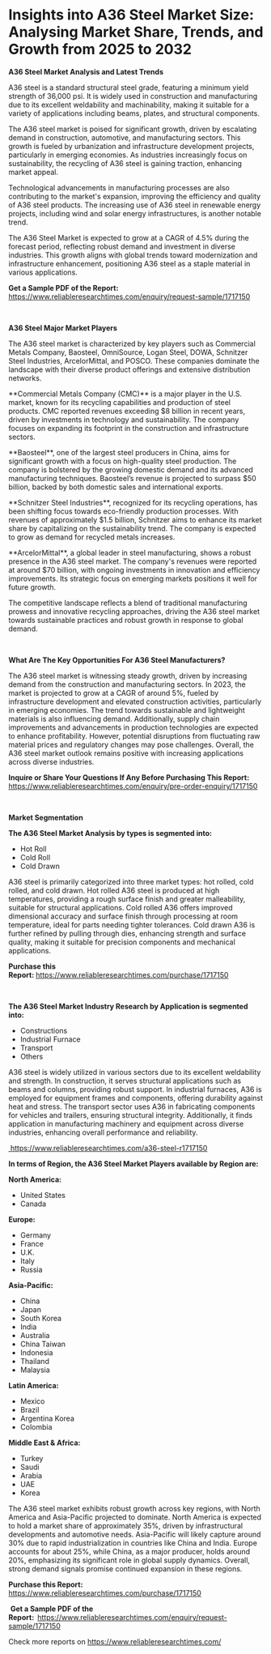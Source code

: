<p><h1>Insights into A36 Steel Market Size: Analysing Market Share, Trends, and Growth from 2025 to 2032</h1></p><p><strong>A36 Steel Market Analysis and Latest Trends</strong></p>
<p><p>A36 steel is a standard structural steel grade, featuring a minimum yield strength of 36,000 psi. It is widely used in construction and manufacturing due to its excellent weldability and machinability, making it suitable for a variety of applications including beams, plates, and structural components.</p><p>The A36 steel market is poised for significant growth, driven by escalating demand in construction, automotive, and manufacturing sectors. This growth is fueled by urbanization and infrastructure development projects, particularly in emerging economies. As industries increasingly focus on sustainability, the recycling of A36 steel is gaining traction, enhancing market appeal.</p><p>Technological advancements in manufacturing processes are also contributing to the market's expansion, improving the efficiency and quality of A36 steel products. The increasing use of A36 steel in renewable energy projects, including wind and solar energy infrastructures, is another notable trend.</p><p>The A36 Steel Market is expected to grow at a CAGR of 4.5% during the forecast period, reflecting robust demand and investment in diverse industries. This growth aligns with global trends toward modernization and infrastructure enhancement, positioning A36 steel as a staple material in various applications.</p></p>
<p><strong>Get a Sample PDF of the Report:&nbsp;</strong> <a href="https://www.reliableresearchtimes.com/enquiry/request-sample/1717150?utm_campaign=2222&utm_medium=2&utm_source=Github&utm_content=ia&utm_term=25032025&utm_id=a36-steel">https://www.reliableresearchtimes.com/enquiry/request-sample/1717150</a></p>
<p>&nbsp;</p>
<p><strong>A36 Steel Major Market Players</strong></p>
<p><p>The A36 steel market is characterized by key players such as Commercial Metals Company, Baosteel, OmniSource, Logan Steel, DOWA, Schnitzer Steel Industries, ArcelorMittal, and POSCO. These companies dominate the landscape with their diverse product offerings and extensive distribution networks.</p><p>**Commercial Metals Company (CMC)** is a major player in the U.S. market, known for its recycling capabilities and production of steel products. CMC reported revenues exceeding $8 billion in recent years, driven by investments in technology and sustainability. The company focuses on expanding its footprint in the construction and infrastructure sectors.</p><p>**Baosteel**, one of the largest steel producers in China, aims for significant growth with a focus on high-quality steel production. The company is bolstered by the growing domestic demand and its advanced manufacturing techniques. Baosteel’s revenue is projected to surpass $50 billion, backed by both domestic sales and international exports.</p><p>**Schnitzer Steel Industries**, recognized for its recycling operations, has been shifting focus towards eco-friendly production processes. With revenues of approximately $1.5 billion, Schnitzer aims to enhance its market share by capitalizing on the sustainability trend. The company is expected to grow as demand for recycled metals increases.</p><p>**ArcelorMittal**, a global leader in steel manufacturing, shows a robust presence in the A36 steel market. The company's revenues were reported at around $70 billion, with ongoing investments in innovation and efficiency improvements. Its strategic focus on emerging markets positions it well for future growth.</p><p>The competitive landscape reflects a blend of traditional manufacturing prowess and innovative recycling approaches, driving the A36 steel market towards sustainable practices and robust growth in response to global demand.</p></p>
<p>&nbsp;</p>
<p><strong>What Are The Key Opportunities For A36 Steel Manufacturers?</strong></p>
<p><p>The A36 steel market is witnessing steady growth, driven by increasing demand from the construction and manufacturing sectors. In 2023, the market is projected to grow at a CAGR of around 5%, fueled by infrastructure development and elevated construction activities, particularly in emerging economies. The trend towards sustainable and lightweight materials is also influencing demand. Additionally, supply chain improvements and advancements in production technologies are expected to enhance profitability. However, potential disruptions from fluctuating raw material prices and regulatory changes may pose challenges. Overall, the A36 steel market outlook remains positive with increasing applications across diverse industries.</p></p>
<p><strong>Inquire or Share Your Questions If Any Before Purchasing This Report:</strong> <a href="https://www.reliableresearchtimes.com/enquiry/pre-order-enquiry/1717150?utm_campaign=2222&utm_medium=2&utm_source=Github&utm_content=ia&utm_term=25032025&utm_id=a36-steel">https://www.reliableresearchtimes.com/enquiry/pre-order-enquiry/1717150</a></p>
<p>&nbsp;</p>
<p><strong>Market Segmentation</strong></p>
<p><strong>The A36 Steel Market Analysis by types is segmented into:</strong></p>
<p><ul><li>Hot Roll</li><li>Cold Roll</li><li>Cold Drawn</li></ul></p>
<p><p>A36 steel is primarily categorized into three market types: hot rolled, cold rolled, and cold drawn. Hot rolled A36 steel is produced at high temperatures, providing a rough surface finish and greater malleability, suitable for structural applications. Cold rolled A36 offers improved dimensional accuracy and surface finish through processing at room temperature, ideal for parts needing tighter tolerances. Cold drawn A36 is further refined by pulling through dies, enhancing strength and surface quality, making it suitable for precision components and mechanical applications.</p></p>
<p><strong>Purchase this Report:&nbsp;</strong><a href="https://www.reliableresearchtimes.com/purchase/1717150?utm_campaign=2222&utm_medium=2&utm_source=Github&utm_content=ia&utm_term=25032025&utm_id=a36-steel">https://www.reliableresearchtimes.com/purchase/1717150</a></p>
<p>&nbsp;</p>
<p><strong>The A36 Steel Market Industry Research by Application is segmented into:</strong></p>
<p><ul><li>Constructions</li><li>Industrial Furnace</li><li>Transport</li><li>Others</li></ul></p>
<p><p>A36 steel is widely utilized in various sectors due to its excellent weldability and strength. In construction, it serves structural applications such as beams and columns, providing robust support. In industrial furnaces, A36 is employed for equipment frames and components, offering durability against heat and stress. The transport sector uses A36 in fabricating components for vehicles and trailers, ensuring structural integrity. Additionally, it finds application in manufacturing machinery and equipment across diverse industries, enhancing overall performance and reliability.</p></p>
<p><a href="https://www.reliableresearchtimes.com/a36-steel-r1717150?utm_campaign=2222&utm_medium=2&utm_source=Github&utm_content=ia&utm_term=25032025&utm_id=a36-steel">&nbsp;https://www.reliableresearchtimes.com/a36-steel-r1717150</a></p>
<p><strong>In terms of Region, the A36 Steel Market Players available by Region are:</strong></p>
<p>
    <p> <strong> North America: </strong>
        <ul>
            <li>United States</li>
            <li>Canada</li>
        </ul>
        </p> 
    <p> <strong> Europe: </strong>
        <ul>
            <li>Germany</li>
            <li>France</li>
            <li>U.K.</li>
            <li>Italy</li>
            <li>Russia</li>
        </ul>
        </p> 
    <p> <strong> Asia-Pacific: </strong>
        <ul>
            <li>China</li>
            <li>Japan</li>
            <li>South Korea</li>
            <li>India</li>
            <li>Australia</li>
            <li>China Taiwan</li>
            <li>Indonesia</li>
            <li>Thailand</li>
            <li>Malaysia</li>
        </ul>
        </p> 
    <p> <strong> Latin America: </strong>
        <ul>
            <li>Mexico</li>
            <li>Brazil</li>
            <li>Argentina Korea</li>
            <li>Colombia</li>
        </ul>
        </p> 
    <p> <strong> Middle East & Africa: </strong>
        <ul>
            <li>Turkey</li>
            <li>Saudi</li>
            <li>Arabia</li>
            <li>UAE</li>
            <li>Korea</li>
        </ul>
    </p>
    </p>
<p><p>The A36 steel market exhibits robust growth across key regions, with North America and Asia-Pacific projected to dominate. North America is expected to hold a market share of approximately 35%, driven by infrastructural developments and automotive needs. Asia-Pacific will likely capture around 30% due to rapid industrialization in countries like China and India. Europe accounts for about 25%, while China, as a major producer, holds around 20%, emphasizing its significant role in global supply dynamics. Overall, strong demand signals promise continued expansion in these regions.</p></p>
<p><strong>Purchase this Report: </strong><a href="https://www.reliableresearchtimes.com/purchase/1717150?utm_campaign=2222&utm_medium=2&utm_source=Github&utm_content=ia&utm_term=25032025&utm_id=a36-steel">https://www.reliableresearchtimes.com/purchase/1717150</a></p>
<p>&nbsp;<strong>Get a Sample PDF of the Report:&nbsp;&nbsp;</strong><a href="https://www.reliableresearchtimes.com/enquiry/request-sample/1717150?utm_campaign=2222&utm_medium=2&utm_source=Github&utm_content=ia&utm_term=25032025&utm_id=a36-steel">https://www.reliableresearchtimes.com/enquiry/request-sample/1717150</a></p>
<p><strong></strong></p>
<p>Check more reports on <a href="https://www.reliableresearchtimes.com/?utm_campaign=2222&utm_medium=2&utm_source=Github&utm_content=ia&utm_term=25032025&utm_id=a36-steel">https://www.reliableresearchtimes.com/</a></p>